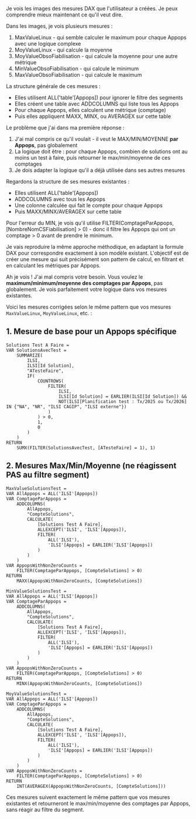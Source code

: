 Je vois les images des mesures DAX que l'utilisateur a créées. Je peux comprendre mieux maintenant ce qu'il veut dire.

Dans les images, je vois plusieurs mesures :

1. MaxValueLinux - qui semble calculer le maximum pour chaque Appops avec une logique complexe
2. MoyValueLinux - qui calcule la moyenne 
3. MoyValueObsoFiabilisation - qui calcule la moyenne pour une autre métrique
4. MinValueObsoFiabilisation - qui calcule le minimum
5. MaxValueObsoFiabilisation - qui calcule le maximum

La structure générale de ces mesures :
- Elles utilisent ALL('table'[Appops]) pour ignorer le filtre des segments
- Elles créent une table avec ADDCOLUMNS qui liste tous les Appops
- Pour chaque Appops, elles calculent une métrique (comptage)
- Puis elles appliquent MAXX, MINX, ou AVERAGEX sur cette table

Le problème que j'ai dans ma première réponse :
1. J'ai mal compris ce qu'il voulait - il veut le MAX/MIN/MOYENNE **par Appops**, pas globalement
2. La logique doit être : pour chaque Appops, combien de solutions ont au moins un test à faire, puis retourner le max/min/moyenne de ces comptages
3. Je dois adapter la logique qu'il a déjà utilisée dans ses autres mesures

Regardons la structure de ses mesures existantes :
- Elles utilisent ALL('table'[Appops]) 
- ADDCOLUMNS avec tous les Appops
- Une colonne calculée qui fait le compte pour chaque Appops
- Puis MAXX/MINX/AVERAGEX sur cette table

Pour l'erreur du MIN, je vois qu'il utilise FILTER(ComptageParAppops, [NombreNomCSFiabilisation] > 0) - donc il filtre les Appops qui ont un comptage > 0 avant de prendre le minimum.


Je vais reproduire la même approche méthodique, en adaptant la formule DAX pour correspondre exactement à son modèle existant. L'objectif est de créer une mesure qui suit précisément son pattern de calcul, en filtrant et en calculant les métriques par Appops.

Ah je vois ! J'ai mal compris votre besoin. Vous voulez le **maximum/minimum/moyenne des comptages par Appops**, pas globalement. Je vois parfaitement votre logique dans vos mesures existantes.

Voici les mesures corrigées selon le même pattern que vos mesures `MaxValueLinux`, `MoyValueLinux`, etc. :

## 1. Mesure de base pour un Appops spécifique

```dax
Solutions Test A Faire = 
VAR SolutionsAvecTest = 
    SUMMARIZE(
        ILSI,
        ILSI[Id Solution],
        "ATesteFaire", 
        IF(
            COUNTROWS(
                FILTER(
                    ILSI,
                    ILSI[Id Solution] = EARLIER(ILSI[Id Solution]) &&
                    NOT(ILSI[Planification test : Tx/2025 ou Tx/2026] IN {"NA", "NR", "ILSI CAGIP", "ILSI externe"})
                )
            ) > 0,
            1,
            0
        )
    )
RETURN
    SUMX(FILTER(SolutionsAvecTest, [ATesteFaire] = 1), 1)
```

## 2. Mesures Max/Min/Moyenne (ne réagissent PAS au filtre segment)

```dax
MaxValueSolutionsTest = 
VAR AllAppops = ALL('ILSI'[Appops])
VAR ComptageParAppops = 
    ADDCOLUMNS(
        AllAppops,
        "CompteSolutions",
        CALCULATE(
            [Solutions Test A Faire],
            ALLEXCEPT('ILSI', 'ILSI'[Appops]),
            FILTER(
                ALL('ILSI'),
                'ILSI'[Appops] = EARLIER('ILSI'[Appops])
            )
        )
    )
VAR AppopsWithNonZeroCounts = 
    FILTER(ComptageParAppops, [CompteSolutions] > 0)
RETURN
    MAXX(AppopsWithNonZeroCounts, [CompteSolutions])
```

```dax
MinValueSolutionsTest = 
VAR AllAppops = ALL('ILSI'[Appops])
VAR ComptageParAppops = 
    ADDCOLUMNS(
        AllAppops,
        "CompteSolutions",
        CALCULATE(
            [Solutions Test A Faire],
            ALLEXCEPT('ILSI', 'ILSI'[Appops]),
            FILTER(
                ALL('ILSI'),
                'ILSI'[Appops] = EARLIER('ILSI'[Appops])
            )
        )
    )
VAR AppopsWithNonZeroCounts = 
    FILTER(ComptageParAppops, [CompteSolutions] > 0)
RETURN
    MINX(AppopsWithNonZeroCounts, [CompteSolutions])
```

```dax
MoyValueSolutionsTest = 
VAR AllAppops = ALL('ILSI'[Appops])
VAR ComptageParAppops = 
    ADDCOLUMNS(
        AllAppops,
        "CompteSolutions",
        CALCULATE(
            [Solutions Test A Faire],
            ALLEXCEPT('ILSI', 'ILSI'[Appops]),
            FILTER(
                ALL('ILSI'),
                'ILSI'[Appops] = EARLIER('ILSI'[Appops])
            )
        )
    )
VAR AppopsWithNonZeroCounts = 
    FILTER(ComptageParAppops, [CompteSolutions] > 0)
RETURN
    INT(AVERAGEX(AppopsWithNonZeroCounts, [CompteSolutions]))
```

Ces mesures suivent exactement le même pattern que vos mesures existantes et retourneront le max/min/moyenne des comptages par Appops, sans réagir au filtre du segment.
